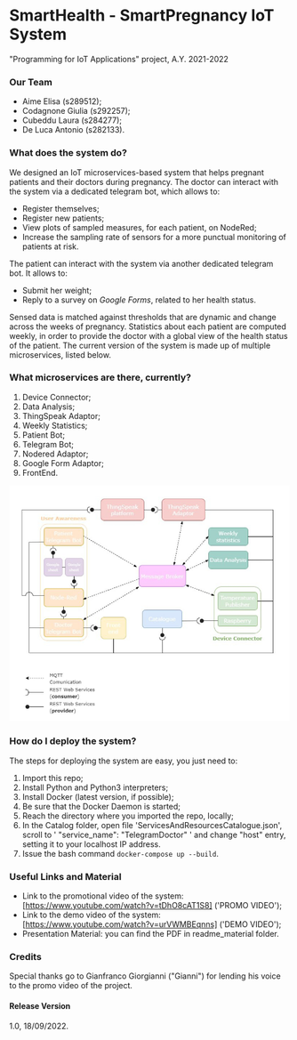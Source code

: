 # SmartHealth - SmartPregnancy IoT System
"Programming for IoT Applications" project, A.Y. 2021-2022

### Our Team
- Aime Elisa (s289512);
- Codagnone Giulia (s292257);
- Cubeddu Laura (s284277);
- De Luca Antonio (s282133).

### What does the system do?
We designed an IoT microservices-based system that helps pregnant patients and their doctors during pregnancy. 
The doctor can interact with the system via a dedicated telegram bot, which allows to:
- Register themselves;
- Register new patients;
- View plots of sampled measures, for each patient, on NodeRed;
- Increase the sampling rate of sensors for a more punctual monitoring of patients at risk.

The patient can interact with the system via another dedicated telegram bot. It allows to:
- Submit her weight;
- Reply to a survey on *Google Forms*, related to her health status.

Sensed data is matched against thresholds that are dynamic and change across the weeks of pregnancy.
Statistics about each patient are computed weekly, in order to provide the doctor with a global view of the health status of the patient.
The current version of the system is made up of multiple microservices, listed below.

### What microservices are there, currently?
1) Device Connector;
2) Data Analysis;
3) ThingSpeak Adaptor;
4) Weekly Statistics;
5) Patient Bot;
6) Telegram Bot;
7) Nodered Adaptor;
8) Google Form Adaptor;
9) FrontEnd.

![Proposal](/materiale_readme/proposal.jpg)

### How do I deploy the system?
The steps for deploying the system are easy, you just need to:
1) Import this repo;
2) Install Python and Python3 interpreters;
3) Install Docker (latest version, if possible);
4) Be sure that the Docker Daemon is started;
5) Reach the directory where you imported the repo, locally;
6) In the Catalog folder, open file 'ServicesAndResourcesCatalogue.json', scroll to ' "service_name": "TelegramDoctor" ' and change "host" entry, setting it to your localhost IP address.
7) Issue the bash command ``docker-compose up --build``.

### Useful Links and Material
- Link to the promotional video of the system: [https://www.youtube.com/watch?v=tDhO8cAT1S8] ('PROMO VIDEO');
- Link to the demo video of the system: [https://www.youtube.com/watch?v=urVWMBEqnns] ('DEMO VIDEO');
- Presentation Material: you can find the PDF in readme_material folder.

### Credits
Special thanks go to Gianfranco Giorgianni ("Gianni") for lending his voice to the promo video of the project.

#### Release Version
1.0, 18/09/2022.
